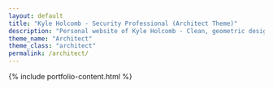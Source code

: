 ```yaml
---
layout: default
title: "Kyle Holcomb - Security Professional (Architect Theme)"
description: "Personal website of Kyle Holcomb - Clean, geometric design"
theme_name: "Architect"
theme_class: "architect"
permalink: /architect/
---
```


{% include portfolio-content.html %}